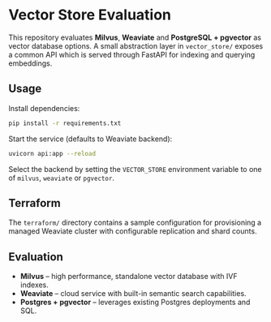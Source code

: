 # Vector Store Evaluation

This repository evaluates **Milvus**, **Weaviate** and **PostgreSQL + pgvector** as
vector database options. A small abstraction layer in `vector_store/` exposes a
common API which is served through FastAPI for indexing and querying
embeddings.

## Usage

Install dependencies:

```bash
pip install -r requirements.txt
```

Start the service (defaults to Weaviate backend):

```bash
uvicorn api:app --reload
```

Select the backend by setting the `VECTOR_STORE` environment variable to one of
`milvus`, `weaviate` or `pgvector`.

## Terraform

The `terraform/` directory contains a sample configuration for provisioning a
managed Weaviate cluster with configurable replication and shard counts.

## Evaluation

- **Milvus** – high performance, standalone vector database with IVF indexes.
- **Weaviate** – cloud service with built-in semantic search capabilities.
- **Postgres + pgvector** – leverages existing Postgres deployments and SQL.

